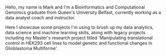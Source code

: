 Hello, my name is Mark and I'm a Bioinformatics and Computational Genomics graduate from Queen's University Belfast, currently working as a data analyst coach and instructor. 

Here I showcase some projects I'm using to brush up my data analytics, data science and machine learning skills, along with legacy projects including my Master's research project titled 'Manipulating translational control in HEK293 cell lines to model genetic and functional changes in Glioblastoma Multiforme'.

